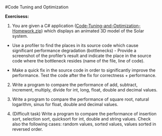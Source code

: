 #Code Tuning and Optimization

**Exercisess:**

1. You are given a C# application ([Code-Tuning-and-Optimization-Homework.zip](https://github.com/BorislavIvanov/Telerik_Academy/tree/master/01.%20Programming/04.%20C%23%20High%20Quality%20Code/09.%20Code%20Tuning%20and%20Optimization/01.%20SolarSystem%20-%20Task%20Files)) which displays an animated 3D model of the Solar system.
 * Use a profiler to find the places in its source code which cause significant performance degradation (bottlenecks) - Provide a screenshot of the profiler’s result and indicate the place in the source code where the bottleneck resides    (name of the file, line of code).

 * Make a quick fix in the source code in order to significantly improve the performance. Test the code after the fix for correctness + performance.

2. Write a program to compare the performance of add, subtract, increment, multiply, divide for int, long, float, double and decimal values.

3. Write a program to compare the performance of square root, natural logarithm, sinus for float, double and decimal values.

4. (Difficult task) Write a program to compare the performance of insertion sort, selection sort, quicksort for int, double and string values. Check also the following cases: random values, sorted values, values sorted in reversed order.
